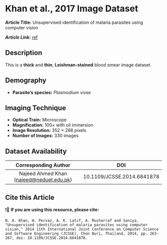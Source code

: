 # **Khan et al., 2017 Image Dataset**  
**Article Title:** Unsupervised identification of malaria parasites using computer vision

**_Article Link_:** [ref](https://ieeexplore.ieee.org/document/6841878)


## **Description**
This is a **thick** and **thin**, **Leishman-stained** blood smear image dataset. 


## **Demography**
+ **Parasite’s species:** _Plasmodium vivax_


## **Imaging Technique**
+ **Optical Train:** Microscope
+ **Magnification:** 100× with oil immersion
+ **Image Resolution:** 352 × 288 pixels
+ **Number of Images:** 330 images
  

## **Dataset Availability**
|**Corresponding Author**|**DOI**|
|:---:|:---:|
|Najeed Ahmed Khan (najeed@neduet.edu.pk)|10.1109/JCSSE.2014.6841878|


## **Cite this Article**
❗🛑 **If you are using this resource, please cite:** 
```
N. A. Khan, H. Pervaz, A. K. Latif, A. Musharraf and Saniya, "Unsupervised identification of malaria parasites using computer vision," 2014 11th International Joint Conference on Computer Science and Software Engineering (JCSSE), Chon Buri, Thailand, 2014, pp. 263-267, doi: 10.1109/JCSSE.2014.6841878.
```
